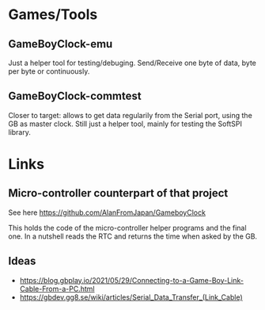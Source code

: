 # Games/Tools

## GameBoyClock-emu

Just a helper tool for testing/debuging. Send/Receive one byte of data, byte per byte or continuously. 

## GameBoyClock-commtest

Closer to target: allows to get data regularily from the Serial port, using the GB as master clock. Still just a helper tool, mainly for testing the SoftSPI library.

# Links

## Micro-controller counterpart of that project

See here https://github.com/AlanFromJapan/GameboyClock 

This holds the code of the micro-controller helper programs and the final one.
In a nutshell reads the RTC and returns the time when asked by the GB.

## Ideas
- https://blog.gbplay.io/2021/05/29/Connecting-to-a-Game-Boy-Link-Cable-From-a-PC.html
- https://gbdev.gg8.se/wiki/articles/Serial_Data_Transfer_(Link_Cable)
